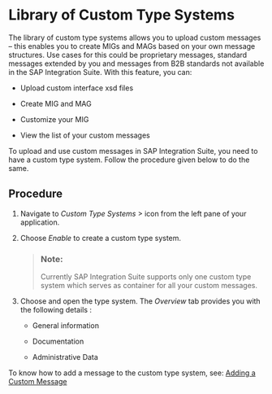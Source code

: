 <!-- loio884bb25dddf14f80b1517f36f3c47f12 -->

<link rel="stylesheet" type="text/css" href="../css/sap-icons.css"/>

# Library of Custom Type Systems

The library of custom type systems allows you to upload custom messages – this enables you to create MIGs and MAGs based on your own message structures. Use cases for this could be proprietary messages, standard messages extended by you and messages from B2B standards not available in the SAP Integration Suite. With this feature, you can:

-   Upload custom interface xsd files

-   Create MIG and MAG
-   Customize your MIG
-   View the list of your custom messages

To upload and use custom messages in SAP Integration Suite, you need to have a custom type system. Follow the procedure given below to do the same.



<a name="loio884bb25dddf14f80b1517f36f3c47f12__section_ag3_jkt_glb"/>

## Procedure

1.  Navigate to *Custom Type Systems* <span class="SAP-icons"></span> icon from the left pane of your application.

2.  Choose *Enable* to create a custom type system.

    > ### Note:  
    > Currently SAP Integration Suite supports only one custom type system which serves as container for all your custom messages.

3.  Choose and open the type system. The *Overview* tab provides you with the following details :
    -   General information

    -   Documentation
    -   Administrative Data


To know how to add a message to the custom type system, see: [Adding a Custom Message](adding-a-custom-message-8b7eb45.md)

